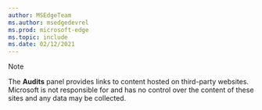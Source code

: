 ```yaml
---
author: MSEdgeTeam
ms.author: msedgedevrel
ms.prod: microsoft-edge
ms.topic: include
ms.date: 02/12/2021 
---
```

> [!NOTE]
> The **Audits** panel provides links to content hosted on third-party websites.  Microsoft is not responsible for and has no control over the content of these sites and any data may be collected.  
> 

<!-- links -->  
